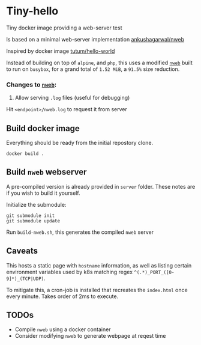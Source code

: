 # Tiny-hello

Tiny docker image providing a web-server test

Is based on a minimal web-server implementation [ankushagarwal/nweb](https://github.com/ankushagarwal/nweb)

Inspired by docker image [tutum/hello-world](https://hub.docker.com/r/tutum/hello-world/)

Instead of building on top of `alpine`, and `php`, this uses a modified [`nweb`](https://github.com/swarminglogic/nweb) built to run on `busybox`, for a grand total of `1.52 MiB`, a `91.5%` size reduction.

### Changes to [`nweb`](https://github.com/swarminglogic/nweb):

1. Allow serving `.log` files (useful for debugging)

Hit `<endpoint>/nweb.log` to request it from server

## Build docker image

Everything should be ready from the initial repostory clone.

    docker build .

## Build `nweb` webserver

A pre-compiled version is already provided in `server` folder. These notes are if you wish to build it yourself.

Initialize the submodule:

    git submodule init
    git submodule update

Run `build-nweb.sh`, this generates the compiled `nweb` server


## Caveats

This hosts a static page with `hostname` information, as well as listing certain environment variables used by k8s matching regex `^(.*)_PORT_([0-9]*)_(TCP|UDP)`.

To mitigate this, a cron-job is installed that recreates the `index.html` once every minute. Takes order of 2ms to execute.

## TODOs

 - Compile `nweb` using a docker container
 - Consider modifying `nweb` to generate webpage at reqest time

